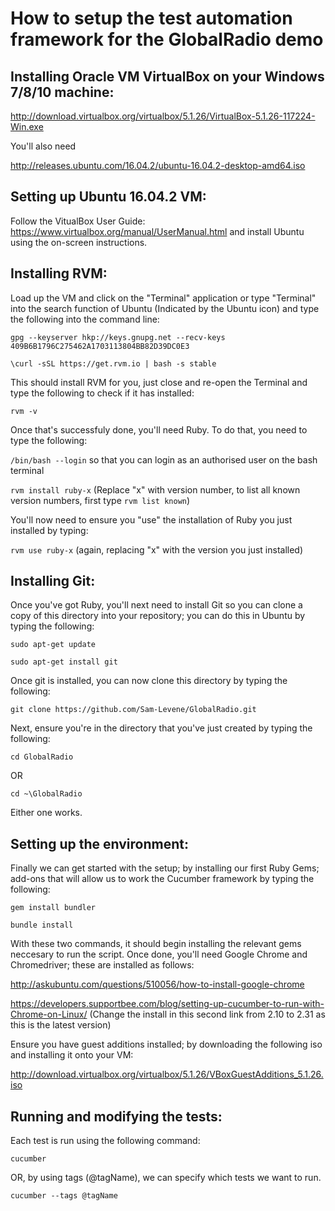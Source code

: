 # How to setup the test automation framework for the GlobalRadio demo

## Installing Oracle VM VirtualBox on your Windows 7/8/10 machine:

http://download.virtualbox.org/virtualbox/5.1.26/VirtualBox-5.1.26-117224-Win.exe

You'll also need

http://releases.ubuntu.com/16.04.2/ubuntu-16.04.2-desktop-amd64.iso

## Setting up Ubuntu 16.04.2 VM:

Follow the VitualBox User Guide: https://www.virtualbox.org/manual/UserManual.html and install Ubuntu using the on-screen instructions.

## Installing RVM:

Load up the VM and click on the "Terminal" application or type "Terminal" into the search function of Ubuntu (Indicated by the Ubuntu icon) and type the following into the command line:

`gpg --keyserver hkp://keys.gnupg.net --recv-keys 409B6B1796C275462A1703113804BB82D39DC0E3`

`\curl -sSL https://get.rvm.io | bash -s stable`

This should install RVM for you, just close and re-open the Terminal and type the following to check if it has installed:

`rvm -v`

Once that's successfuly done, you'll need Ruby. To do that, you need to type the following:

`/bin/bash --login` so that you can login as an authorised user on the bash terminal

`rvm install ruby-x` (Replace "x" with version number, to list all known version numbers, first type `rvm list known`)

You'll now need to ensure you "use" the installation of Ruby you just installed by typing:

`rvm use ruby-x` (again, replacing "x" with the version you just installed)

## Installing Git:

Once you've got Ruby, you'll next need to install Git so you can clone a copy of this directory into your repository; you can do this in Ubuntu by typing the following:

`sudo apt-get update`

`sudo apt-get install git`

Once git is installed, you can now clone this directory by typing the following:

`git clone https://github.com/Sam-Levene/GlobalRadio.git`

Next, ensure you're in the directory that you've just created by typing the following:

`cd GlobalRadio`

OR

`cd ~\GlobalRadio`

Either one works.

## Setting up the environment:

Finally we can get started with the setup; by installing our first Ruby Gems; add-ons that will allow us to work the Cucumber framework by typing the following:

`gem install bundler`

`bundle install`

With these two commands, it should begin installing the relevant gems neccesary to run the script. Once done, you'll need Google Chrome and Chromedriver; these are installed as follows:

http://askubuntu.com/questions/510056/how-to-install-google-chrome

https://developers.supportbee.com/blog/setting-up-cucumber-to-run-with-Chrome-on-Linux/
(Change the install in this second link from 2.10 to 2.31 as this is the latest version)

Ensure you have guest additions installed; by downloading the following iso and installing it onto your VM:

http://download.virtualbox.org/virtualbox/5.1.26/VBoxGuestAdditions_5.1.26.iso

## Running and modifying the tests:

Each test is run using the following command:

`cucumber`

OR, by using tags (@tagName), we can specify which tests we want to run.

`cucumber --tags @tagName`
